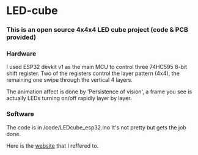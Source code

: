 
# LED-cube
### This is an open source 4x4x4 LED cube project (code &amp; PCB provided)
### Hardware
I used ESP32 devkit v1 as the main MCU to control three 74HC595 8-bit shift register. Two of the registers control the layer pattern (4x4), the remaining one swipe through the vertical 4 layers. 

The animation affect is done by 'Persistence of vision', a frame you see is actually LEDs turning on/off rapidly layer by layer.

### Software
The code is in /code/LEDcube_esp32.ino
It's not pretty but gets the job done.

Here is the [website](https://www.instructables.com/Led-Cube-8x8x8/) that I reffered to.
